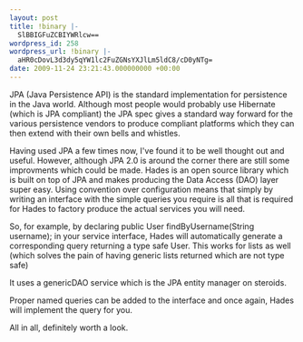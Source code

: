 ```yaml
---
layout: post
title: !binary |-
  SlBBIGFuZCBIYWRlcw==
wordpress_id: 258
wordpress_url: !binary |-
  aHR0cDovL3d3dy5qYW1lc2FuZGNsYXJlLm5ldC8/cD0yNTg=
date: 2009-11-24 23:21:43.000000000 +00:00
---
```

JPA (Java Persistence API) is the standard implementation for persistence in the Java world. Although most people would probably use Hibernate (which is JPA compliant) the JPA spec gives a standard way forward for the various persistence vendors to produce compliant platforms which they can then extend with their own bells and whistles.

Having used JPA a few times now, I've found it to be well thought out and useful. However, although JPA 2.0 is around the corner there are still some improvments which could be made. Hades is an open source library which is built on top of JPA and makes producing the Data Access (DAO) layer super easy. Using convention over configuration means that simply by writing an interface with the simple queries you require is all that is required for Hades to factory produce the actual services you will need.

So, for example, by declaring public User findByUsername(String username);  in your service interface, Hades will automatically generate a corresponding query returning a type safe User. This works for lists as well (which solves the pain of having generic lists returned which are not type safe)

It uses a genericDAO service which is the JPA entity manager on steroids.

Proper named queries can be added to the interface and once again, Hades will implement the query for you.

All in all, definitely worth a look.
